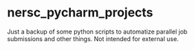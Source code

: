 # nersc_pycharm_projects
Just a backup of some python scripts to automatize parallel job submissions and other things. Not intended for external use.
